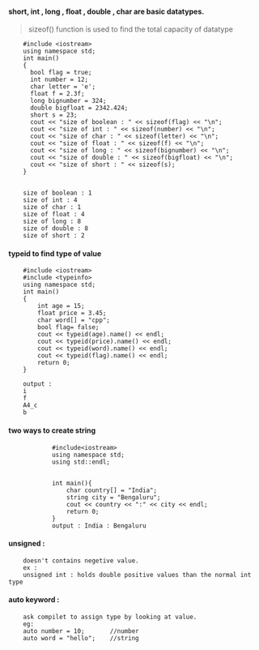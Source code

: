#### short, int , long , float , double , char are basic datatypes.

> sizeof() function is used to find the total capacity of datatype

        #include <iostream>
        using namespace std;
        int main()
        {
          bool flag = true;
          int number = 12;
          char letter = 'e';
          float f = 2.3f;
          long bignumber = 324;
          double bigfloat = 2342.424;
          short s = 23;
          cout << "size of boolean : " << sizeof(flag) << "\n";
          cout << "size of int : " << sizeof(number) << "\n";
          cout << "size of char : " << sizeof(letter) << "\n";
          cout << "size of float : " << sizeof(f) << "\n";
          cout << "size of long : " << sizeof(bignumber) << "\n";
          cout << "size of double : " << sizeof(bigfloat) << "\n";
          cout << "size of short : " << sizeof(s);
        }


        size of boolean : 1
        size of int : 4
        size of char : 1
        size of float : 4
        size of long : 8
        size of double : 8
        size of short : 2


#### typeid to find type of value

        #include <iostream>
        #include <typeinfo>
        using namespace std;
        int main()
        {
            int age = 15;
            float price = 3.45;
            char word[] = "cpp";
            bool flag= false;
            cout << typeid(age).name() << endl;
            cout << typeid(price).name() << endl;
            cout << typeid(word).name() << endl;
            cout << typeid(flag).name() << endl;
            return 0;
        }

        output : 
        i
        f
        A4_c
        b


#### two ways to create string 

                #include<iostream>
                using namespace std;
                using std::endl;


                int main(){
                    char country[] = "India";
                    string city = "Bengaluru";
                    cout << country << ":" << city << endl;
                    return 0;
                }
                output : India : Bengaluru


#### unsigned : 
        doesn't contains negetive value. 
        ex : 
        unsigned int : holds double positive values than the normal int type
        
        
#### auto keyword : 
        ask compilet to assign type by looking at value.
        eg:
        auto number = 10;       //number
        auto word = "hello";    //string
